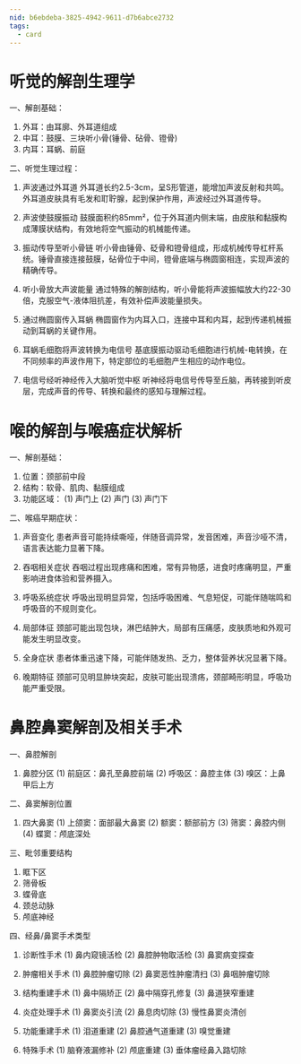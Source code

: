 ```yaml
---
nid: b6ebdeba-3825-4942-9611-d7b6abce2732
tags:
  - card
---
```

# 听觉的解剖生理学

一、解剖基础：
1. 外耳：由耳廓、外耳道组成
2. 中耳：鼓膜、三块听小骨(锤骨、砧骨、镫骨)
3. 内耳：耳蜗、前庭

二、听觉生理过程：  
1. 声波通过外耳道
外耳道长约2.5-3cm，呈S形管道，能增加声波反射和共鸣。外耳道皮肤具有毛发和耵聍腺，起到保护作用，声波经过外耳道传导。

2. 声波使鼓膜振动
鼓膜面积约85mm²，位于外耳道内侧末端，由皮肤和黏膜构成薄膜状结构，有效地将空气振动的机械能传递。

3. 振动传导至听小骨链
听小骨由锤骨、砭骨和镫骨组成，形成机械传导杠杆系统。锤骨直接连接鼓膜，砧骨位于中间，镫骨底端与椭圆窗相连，实现声波的精确传导。

4. 听小骨放大声波能量
通过特殊的解剖结构，听小骨能将声波振幅放大约22-30倍，克服空气-液体阻抗差，有效补偿声波能量损失。

5. 通过椭圆窗传入耳蜗
椭圆窗作为内耳入口，连接中耳和内耳，起到传递机械振动到耳蜗的关键作用。

6. 耳蜗毛细胞将声波转换为电信号
基底膜振动驱动毛细胞进行机械-电转换，在不同频率的声波作用下，特定部位的毛细胞产生相应的动作电位。

7. 电信号经听神经传入大脑听觉中枢
听神经将电信号传导至丘脑，再转接到听皮层，完成声音的传导、转换和最终的感知与理解过程。

# 喉的解剖与喉癌症状解析
一、解剖基础：
1. 位置：颈部前中段
2. 结构：软骨、肌肉、黏膜组成
3. 功能区域：
   (1) 声门上
   (2) 声门
   (3) 声门下

二、喉癌早期症状：
1. 声音变化
患者声音可能持续嘶哑，伴随音调异常，发音困难，声音沙哑不清，语言表达能力显著下降。

2. 吞咽相关症状
吞咽过程出现疼痛和困难，常有异物感，进食时疼痛明显，严重影响进食体验和营养摄入。

3. 呼吸系统症状
呼吸出现明显异常，包括呼吸困难、气息短促，可能伴随喘鸣和呼吸音的不规则变化。

4. 局部体征
颈部可能出现包块，淋巴结肿大，局部有压痛感，皮肤质地和外观可能发生明显改变。

5. 全身症状
患者体重迅速下降，可能伴随发热、乏力，整体营养状况显著下降。

6. 晚期特征
颈部可见明显肿块突起，皮肤可能出现溃疡，颈部畸形明显，呼吸功能严重受限。

# 鼻腔鼻窦解剖及相关手术

一、鼻腔解剖
1. 鼻腔分区
   (1) 前庭区：鼻孔至鼻腔前端
   (2) 呼吸区：鼻腔主体
   (3) 嗅区：上鼻甲后上方

二、鼻窦解剖位置
1. 四大鼻窦
   (1) 上颌窦：面部最大鼻窦
   (2) 额窦：额部前方
   (3) 筛窦：鼻腔内侧
   (4) 蝶窦：颅底深处

三、毗邻重要结构
1. 眶下区
2. 筛骨板
3. 蝶骨底
4. 颈总动脉
5. 颅底神经

四、经鼻/鼻窦手术类型

1. 诊断性手术
   (1) 鼻内窥镜活检
   (2) 鼻腔肿物取活检
   (3) 鼻窦病变探查

2. 肿瘤相关手术
   (1) 鼻腔肿瘤切除
   (2) 鼻窦恶性肿瘤清扫
   (3) 鼻咽肿瘤切除

3. 结构重建手术
   (1) 鼻中隔矫正
   (2) 鼻中隔穿孔修复
   (3) 鼻道狭窄重建

4. 炎症处理手术
   (1) 鼻窦炎引流
   (2) 鼻息肉切除
   (3) 慢性鼻窦炎清创

5. 功能重建手术
   (1) 泪道重建
   (2) 鼻腔通气道重建
   (3) 嗅觉重建

6. 特殊手术
   (1) 脑脊液漏修补
   (2) 颅底重建
   (3) 垂体瘤经鼻入路切除

